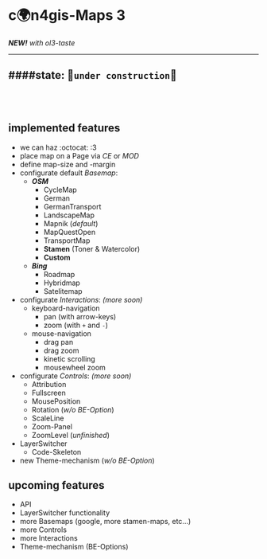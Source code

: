 c:earth_africa:n4gis-Maps 3
==============
***NEW!*** *with ol3-taste*

---
####**state:** :wrench:`under construction`:nut_and_bolt:
---

<br><br>

implemented features
----------------

- we can haz :octocat: :3
- place map on a Page via *CE* or *MOD*
- define map-size and -margin
- configurate default *Basemap*:
    - ***OSM***
        - CycleMap
        - German
        - GermanTransport
        - LandscapeMap
        - Mapnik (*default*)
        - MapQuestOpen
        - TransportMap
        - **Stamen** (Toner & Watercolor)
        - **Custom**
    - ***Bing***
        - Roadmap
        - Hybridmap
        - Satelitemap
- configurate *Interactions*: *(more soon)*
    - keyboard-navigation  
        - pan (with arrow-keys)
        - zoom (with `+` and `-`)
    - mouse-navigation
        - drag pan
        - drag zoom
        - kinetic scrolling
        - mousewheel zoom
- configurate *Controls*: *(more soon)*
    - Attribution
    - Fullscreen
    - MousePosition
    - Rotation (*w/o BE-Option*)
    - ScaleLine
    - Zoom-Panel
    - ZoomLevel (*unfinished*)
- LayerSwitcher
    - Code-Skeleton
- new Theme-mechanism (*w/o BE-Option*)


upcoming features
--------------------

- API
- LayerSwitcher functionality
- more Basemaps (google, more stamen-maps, etc...)
- more Controls
- more Interactions
- Theme-mechanism (BE-Options)
